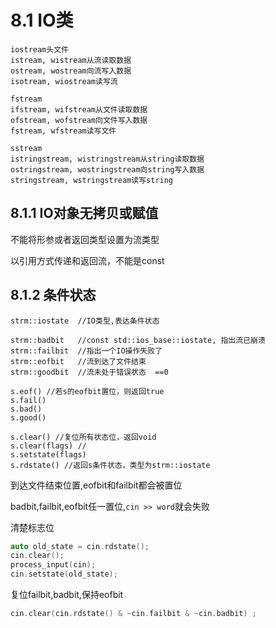 # 8.1 IO类
```
iostream头文件
istream, wistream从流读取数据
ostream, wostream向流写入数据
isotream, wiostream读写流

fstream
ifstream, wifstream从文件读取数据
ofstream, wofstream向文件写入数据
fstream, wfstream读写文件

sstream
istringstream, wistringstream从string读取数据
ostringstream, wostringstream向string写入数据
stringstream, wstringstream读写string
```
## 8.1.1 IO对象无拷贝或赋值
不能将形参或者返回类型设置为流类型

以引用方式传递和返回流，不能是const

## 8.1.2 条件状态
```
strm::iostate  //IO类型,表达条件状态

strm::badbit   //const std::ios_base::iostate, 指出流已崩溃
strm::failbit  //指出一个IO操作失败了
strm::eofbit   //流到达了文件结束
strm::goodbit  //流未处于错误状态  ==0

s.eof() //若s的eofbit置位，则返回true
s.fail()
s.bad()
s.good()

s.clear() //复位所有状态位，返回void
s.clear(flags) //
s.setstate(flags)
s.rdstate() //返回s条件状态，类型为strm::iostate
```
到达文件结束位置,eofbit和failbit都会被置位

badbit,failbit,eofbit任一置位,`cin >> word`就会失败

清楚标志位
```c++
auto old_state = cin.rdstate();
cin.clear();
process_input(cin);
cin.setstate(old_state);
```

复位failbit,badbit,保持eofbit
```c++
cin.clear(cin.rdstate() & ~cin.failbit & ~cin.badbit) ;
```


